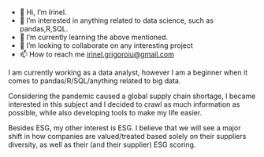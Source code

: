 - 👋 Hi, I’m Irinel.
- 👀 I’m interested in anything related to data science, such as pandas,R,SQL.
- 🌱 I’m currently learning the above mentioned.
- 💞️ I’m looking to collaborate on any interesting project
- 📫 How to reach me irinel.grigoroiu@gmail.com

<!---
6weaver/6weaver is a ✨ special ✨ repository because its `README.md` (this file) appears on your GitHub profile.
You can click the Preview link to take a look at your changes.
--->
I am currently working as a data analyst, however I am a beginner when it comes to pandas/R/SQL/anything related to big data.

Considering the pandemic caused a global supply chain shortage, I became interested in this subject and I decided to crawl as much information as possible,
while also developing tools to make my life easier.

Besides ESG, my other interest is ESG. I believe that we will see a major shift in how companies are valued/treated based solely on their suppliers diversity, as well as their (and their supplier) ESG scoring.
